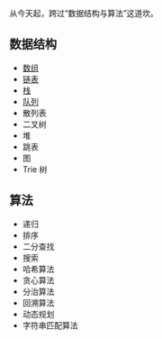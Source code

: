 
从今天起，跨过“数据结构与算法”这道坎。

## 数据结构

* [数组](https://github.com/pleuvoir/Data-Structure-and-Algorithms/blob/master/docs/array.md)
* [链表](https://github.com/pleuvoir/Data-Structure-and-Algorithms/blob/master/docs/linkedlist.md)
* [栈](https://github.com/pleuvoir/Data-Structure-and-Algorithms/blob/master/docs/stack.md)
* [队列](https://github.com/pleuvoir/Data-Structure-and-Algorithms/blob/master/docs/queue.md)
* 散列表
* 二叉树
* 堆
* 跳表
* 图
* Trie 树

## 算法

* 递归
* 排序
* 二分查找
* 搜索
* 哈希算法
* 贪心算法
* 分治算法
* 回溯算法
* 动态规划
* 字符串匹配算法


